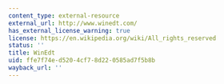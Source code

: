 ```yaml
---
content_type: external-resource
external_url: http://www.winedt.com/
has_external_license_warning: true
license: https://en.wikipedia.org/wiki/All_rights_reserved
status: ''
title: WinEdt
uid: ffe7f74e-d520-4cf7-8d22-0585ad7f5b8b
wayback_url: ''
---
```

